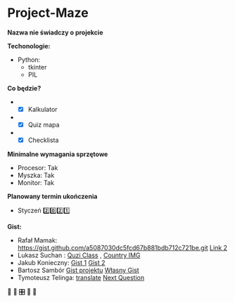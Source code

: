 # Project-Maze
**Nazwa nie świadczy o projekcie**

**Techonologie:**
* Python: 
  * tkinter
  * PIL
  
**Co będzie?**
* - [x] Kalkulator
* - [x] Quiz mapa
* - [x] Checklista

**Minimalne wymagania sprzętowe**
* Procesor: Tak
* Myszka: Tak
* Monitor: Tak

**Planowany termin ukończenia**
* Styczeń :two::zero::two::one:


**Gist:**
 
* Rafał Mamak: https://gist.github.com/a5087030dc5fcd67b881bdb712c721be.git
[Link 2](https://gist.github.com/4dc989decf47e0364ff90ac1225511d5.git)
* Lukasz Suchan : [Quzi Class](https://gist.github.com/LukaszSuchan/a132f76c6ba9579bf3d601abdaf03740) , [Country IMG](https://gist.github.com/LukaszSuchan/cc09f41f573137f4438ddc2e7a33531a)
* Jakub Konieczny: [Gist 1](https://gist.github.com/d912092924ce16955cd46b8cb6d95009.git) [Gist 2](https://gist.github.com/167392e5859c5f0e6534de2b82eb298f.git)
* Bartosz Sambór [Gist projektu](https://gist.github.com/BartoszSambor/54c478cf5429743e91250afd74b88bfa.git) 
[Własny Gist](https://gist.github.com/BartoszSambor/bda3d32560f2f4ebb1782a6b801607c8.git)
* Tymoteusz Telinga: [translate](https://gist.github.com/TymoteuszTelinga/6955330f8d6b54b30deafdfec7d346d7) [Next Question](https://gist.github.com/TymoteuszTelinga/d4b85ad1359a4787f26c66c01f441b33)

&#x1F34E; &#x1F4D7; &#x1F39B; &#x1f40b; &#x1F43D; 



